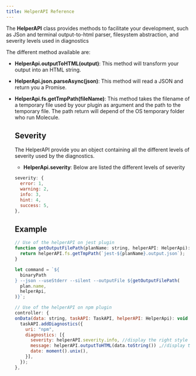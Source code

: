 ```yaml
---
title: HelperAPI Reference
---
```


The **HelperAPI** class provides methods to facilitate your development, such as JSon and terminal output-to-html parser, filesystem abstraction, and severity levels used in diagnostics

The different method available are:

* **HelperApi.outputToHTML(output)**: This method will transform your output into an HTML string.

* **HelperApi.json.parseAsync(json)**: This method will read a JSON and return you a Promise<Object>.

* **HelperApi.fs.getTmpPath(fileName)**: This method takes the filename of a temporary file used by your plugin as argument and the path to the temporary file. The path return will depend of the OS temporary folder who run Molecule.

## Severity

The HelperAPI provide you an object containing all the different levels of severity used by the diagnostics.

* **HelperApi.severity**: Below are listed the different levels of severity

``` js
severity: {
  error: 1,
  warning: 2,
  info: 3,
  hint: 4,
  success: 5,
},
```

## Example

``` js
// Use of the helperAPI on jest plugin
function getOutputFilePath(planName: string, helperAPI: HelperApi): string {
  return helperAPI.fs.getTmpPath(`jest-${planName}.output.json`);
}

let command = `${
  binaryPath
} --json --useStderr --silent --outputFile ${getOutputFilePath(
  plan.name,
  helperApi,
)}`;

// Use of the helperAPI on npm plugin
controller: {
onData(data: string, taskAPI: TaskAPI, helperAPI: HelperApi): void {
  taskAPI.addDiagnostics({
    uri: "npm",
    diagnostics: [{
      severity: helperAPI.severity.info, //display the right style for the diagnostic
      message: helperAPI.outputToHTML(data.toString()) ,//display the message in HTML
      date: moment().unix(),
    }],
  });
},
```
